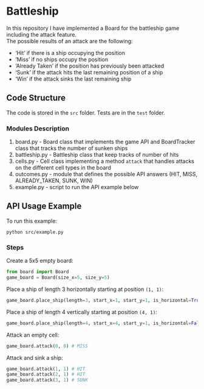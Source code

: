 # Battleship
In this repository I have implemented a Board for the battleship game including the attack feature.<br>
The possible results of an attack are the following:
- ‘Hit’ if there is a ship occupying the position
- ‘Miss’ if no ships occupy the position
- ‘Already Taken’ if the position has previously been attacked
- ‘Sunk’ if the attack hits the last remaining position of a ship
- ‘Win’ if the attack sinks the last remaining ship

## Code Structure
The code is stored in the ```src``` folder. Tests are in the ```test``` folder.

### Modules Description
1) board.py - Board class that implements the game API and BoardTracker class that tracks the number of sunken ships
2) battleship.py - Battleship class that keep tracks of number of hits
3) cells.py - Cell class implementing a method ```attack``` that handles attacks on the different cell types in the board
4) outcomes.py - module that defines the possible API answers (HIT, MISS, ALREADY_TAKEN, SUNK, WIN)
5) example.py - script to run the API example below

## API Usage Example
To run this example:
```
python src/example.py
```
### Steps
Create a 5x5 empty board:
```python
from board import Board
game_board = Board(size_x=5, size_y=5)
```
Place a ship of length 3 horizontally starting at position ```(1, 1)```:
```python
game_board.place_ship(length=3, start_x=1, start_y=1, is_horizontal=True)
```
Place a ship of length 4 vertically starting at position ```(4, 1)```:
```python
game_board.place_ship(length=4, start_x=4, start_y=1, is_horizontal=False)
```
Attack an empty cell:
```python
game_board.attack(0, 0) # MISS
```
Attack and sink a ship:
```python
game_board.attack(1, 1) # HIT
game_board.attack(2, 1) # HIT
game_board.attack(3, 1) # SUNK
```
